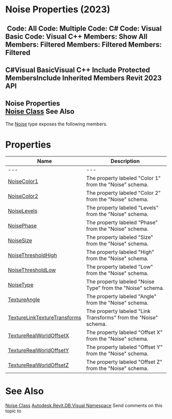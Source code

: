 # Noise Properties (2023)

﻿
 Code: All Code: Multiple Code: C# Code: Visual Basic Code: Visual C++  Members: Show All Members: Filtered Members: Filtered Members: Filtered   
---  
C#Visual BasicVisual C++
Include Protected MembersInclude Inherited Members
Revit 2023 API  
---  
Noise Properties  
[Noise Class](71c2801a-771b-97ce-3ef4-4c4e0904c5ec.md "Noise Class") See Also  
---  
The [Noise](71c2801a-771b-97ce-3ef4-4c4e0904c5ec.md "Noise Class") type exposes the following members.
# Properties
| Name | Description |
| --- | --- |
| --- | --- | --- |
| [NoiseColor1](9ae41868-dd27-3f90-7cf8-8dd660be9c1f.md "NoiseColor1 Property") | The property labeled "Color 1" from the "Noise" schema. |
| [NoiseColor2](f56afd44-bb4a-d6ff-411a-a724445c2954.md "NoiseColor2 Property") | The property labeled "Color 2" from the "Noise" schema. |
| [NoiseLevels](8529898b-8a9e-f3dd-8ced-7e03aea405b7.md "NoiseLevels Property") | The property labeled "Levels" from the "Noise" schema. |
| [NoisePhase](242adaa0-1c74-8a7b-60b0-fb7243391225.md "NoisePhase Property") | The property labeled "Phase" from the "Noise" schema. |
| [NoiseSize](e35ef81d-6838-8d52-f879-5a1d566b2fe0.md "NoiseSize Property") | The property labeled "Size" from the "Noise" schema. |
| [NoiseThresholdHigh](e08807a7-a8fa-76f6-738b-ea98d954cc39.md "NoiseThresholdHigh Property") | The property labeled "High" from the "Noise" schema. |
| [NoiseThresholdLow](2577952c-8653-c669-f8b8-c4fc3b01edd2.md "NoiseThresholdLow Property") | The property labeled "Low" from the "Noise" schema. |
| [NoiseType](61a19711-0c66-1811-178c-ee9aec3b1b25.md "NoiseType Property") | The property labeled "Noise Type" from the "Noise" schema. |
| [TextureAngle](1007a66e-fc52-2567-f089-349728973048.md "TextureAngle Property") | The property labeled "Angle" from the "Noise" schema. |
| [TextureLinkTextureTransforms](2bb5bc1b-094f-d31b-163b-b51386c56048.md "TextureLinkTextureTransforms Property") | The property labeled "Link Transforms" from the "Noise" schema. |
| [TextureRealWorldOffsetX](1aa4db18-1cac-878e-506c-12a9aad40fa0.md "TextureRealWorldOffsetX Property") | The property labeled "Offset X" from the "Noise" schema. |
| [TextureRealWorldOffsetY](54d11e3d-30b2-5fc1-d9fd-9bd0ddfe2cd1.md "TextureRealWorldOffsetY Property") | The property labeled "Offset Y" from the "Noise" schema. |
| [TextureRealWorldOffsetZ](0d1f4cbb-dd95-5b42-42b9-b59c03296985.md "TextureRealWorldOffsetZ Property") | The property labeled "Offset Z" from the "Noise" schema. |

# See Also
[Noise Class](71c2801a-771b-97ce-3ef4-4c4e0904c5ec.md "Noise Class")
[Autodesk.Revit.DB.Visual Namespace](f5a10581-6ac2-be19-0e32-f87d05bc8b83.md "Autodesk.Revit.DB.Visual Namespace")
Send comments on this topic to 